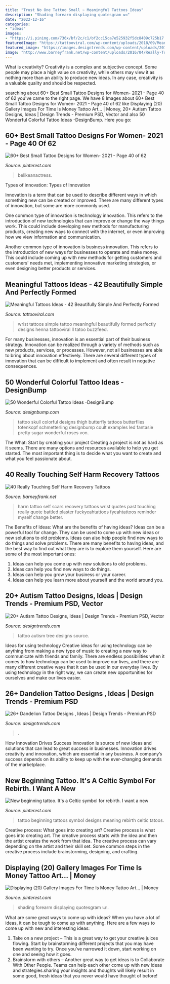 ```yaml
---
title: "Trust No One Tattoo Small ~ Meaningful Tattoos Ideas"
description: "Shading forearm displaying quotesgram นท"
date: "2022-12-16"
categories:
- "ideas"
images:
- "https://i.pinimg.com/736x/bf/2c/c1/bf2cc15ca7e525932f5dc8409c725b17.jpg"
featuredImage: "https://tattooviral.com/wp-content/uploads/2018/09/Meaningful-Tattoos-Ideas-42-Beautifully-Simple-And-Perfectly-Formed-Small-Wrist-Tattoos.jpg"
featured_image: "https://images.designtrends.com/wp-content/uploads/2016/03/28065656/Cute-Tattoo-Design-On-Hand.jpg"
image: "http://www.barneyfrank.net/wp-content/uploads/2016/04/Really-Touching-Self-harm-recovery-tattoo-ideas-65.jpg"
---
```



What is creativity?
Creativity is a complex and subjective concept. Some people may place a high value on creativity, while others may view it as nothing more than an ability to produce new ideas. In any case, creativity is a valuable quality and should be respected.

	

		
searching about 60+ Best Small Tattoo Designs for Women- 2021 - Page 40 of 62 you've came to the right page. We have 8 Images about 60+ Best Small Tattoo Designs for Women- 2021 - Page 40 of 62 like Displaying (20) Gallery Images For Time Is Money Tattoo Art... | Money, 20+ Autism Tattoo Designs, Ideas | Design Trends - Premium PSD, Vector and also 50 Wonderful Colorful Tattoo Ideas -DesignBump. Here you go:
		
    
## 60+ Best Small Tattoo Designs For Women- 2021 - Page 40 Of 62

<img loading=lazy src="https://i.pinimg.com/736x/bf/2c/c1/bf2cc15ca7e525932f5dc8409c725b17.jpg" onerror="this.onerror=null;this.src='https://tse1.mm.bing.net/th?id=OIP.a1nerOGWUPBec5TuRIABjAHaLJ&amp;pid=15.1';" alt="60+ Best Small Tattoo Designs for Women- 2021 - Page 40 of 62">

_Source: pinterest.com_

>belikeanactress. 

	

Types of innovation:
Types of Innovation

Innovation is a term that can be used to describe different ways in which something new can be created or improved. There are many different types of innovation, but some are more commonly used.

One common type of innovation is technology innovation. This refers to the introduction of new technologies that can improve or change the way things work. This could include developing new methods for manufacturing products, creating new ways to connect with the internet, or even improving how we view information and communication.

Another common type of innovation is business innovation. This refers to the introduction of new ways for businesses to operate and make money. This could include coming up with new methods for getting customers and customers' needs met, implementing innovative marketing strategies, or even designing better products or services.

    
## Meaningful Tattoos Ideas - 42 Beautifully Simple And Perfectly Formed

<img loading=lazy src="https://tattooviral.com/wp-content/uploads/2018/09/Meaningful-Tattoos-Ideas-42-Beautifully-Simple-And-Perfectly-Formed-Small-Wrist-Tattoos.jpg" onerror="this.onerror=null;this.src='https://tse3.mm.bing.net/th?id=OIP.ONkAp8ekM8h4N5kvE_R1cQHaLH&amp;pid=15.1';" alt="Meaningful Tattoos Ideas - 42 Beautifully Simple And Perfectly Formed">

_Source: tattooviral.com_

>wrist tattoos simple tattoo meaningful beautifully formed perfectly designs henna tattooviral ll tatoo buzzfeed. 

	

For many businesses, innovation is an essential part of their business strategy. Innovation can be realized through a variety of methods such as new products, services, or processes. However, not all businesses are able to bring about innovation effectively. There are several different types of innovation that can be difficult to implement and often result in negative consequences.

    
## 50 Wonderful Colorful Tattoo Ideas -DesignBump

<img loading=lazy src="https://cdn.designbump.com/wp-content/uploads/2015/12/Colorful-Skull-Tattoo.jpg" onerror="this.onerror=null;this.src='https://tse4.mm.bing.net/th?id=OIP.g_U_GkErZaXEq_Bpn6pJfAHaLH&amp;pid=15.1';" alt="50 Wonderful Colorful Tattoo Ideas -DesignBump">

_Source: designbump.com_

>tattoo skull colorful designs thigh butterfly tattoos butterflies totenkopf schmetterling designbump coult examples led fantasie pretty sugar wonderful roses von. 

	

The What: Start by creating your project
Creating a project is not as hard as it seems. There are many options and resources available to help you get started. The most important thing is to decide what you want to create and what you feel passionate about.

    
## 40 Really Touching Self Harm Recovery Tattoos

<img loading=lazy src="http://www.barneyfrank.net/wp-content/uploads/2016/04/Really-Touching-Self-harm-recovery-tattoo-ideas-65.jpg" onerror="this.onerror=null;this.src='https://tse4.mm.bing.net/th?id=OIP.l3JvebvJz9pm2NL9EX_0tgHaJ4&amp;pid=15.1';" alt="40 Really Touching Self Harm Recovery Tattoos">

_Source: barneyfrank.net_

>harm tattoo self scars recovery tattoos wrist quotes past touching really quote battled plaster fuckyeahtattoos fyeahtattoos reminder myself change better. 

	

The Benefits of Ideas: What are the benefits of having ideas?
Ideas can be a powerful tool for change. They can be used to come up with new ideas or new solutions to old problems. Ideas can also help people find new ways to do things and solve problems. There are many benefits to having ideas, and the best way to find out what they are is to explore them yourself. Here are some of the most important ones: 
1. Ideas can help you come up with new solutions to old problems.
2. Ideas can help you find new ways to do things.
3. Ideas can help you grow your business or your career.
4. Ideas can help you learn more about yourself and the world around you.

    
## 20+ Autism Tattoo Designs, Ideas | Design Trends - Premium PSD, Vector

<img loading=lazy src="https://images.designtrends.com/wp-content/uploads/2016/06/16122827/Autism-Tree-Tattoo-Design.jpg" onerror="this.onerror=null;this.src='https://tse4.mm.bing.net/th?id=OIP.YFzvH07zIAIbyC-oHYmymgHaHa&amp;pid=15.1';" alt="20+ Autism Tattoo Designs, Ideas | Design Trends - Premium PSD, Vector">

_Source: designtrends.com_

>tattoo autism tree designs source. 

	

Ideas for using technology
Creative ideas for using technology can be anything from making a new type of music to creating a new way to communicate with friends and family. There are endless possibilities when it comes to how technology can be used to improve our lives, and there are many different creative ways that it can be used in our everyday lives. By using technology in the right way, we can create new opportunities for ourselves and make our lives easier.

    
## 26+ Dandelion Tattoo Designs , Ideas | Design Trends - Premium PSD

<img loading=lazy src="https://images.designtrends.com/wp-content/uploads/2016/03/28065656/Cute-Tattoo-Design-On-Hand.jpg" onerror="this.onerror=null;this.src='https://tse4.mm.bing.net/th?id=OIP.b9XcoNz-WKsVbajAZZP0qwEsEs&amp;pid=15.1';" alt="26+ Dandelion Tattoo Designs , Ideas | Design Trends - Premium PSD">

_Source: designtrends.com_

>. 

	

How Innovation Drives Success
Innovation is source of new ideas and solutions that can lead to great success in businesses. Innovation drives creativity and innovation, which are essential in any business. A company’s success depends on its ability to keep up with the ever-changing demands of the marketplace.

    
## New Beginning Tattoo. It&#039;s A Celtic Symbol For Rebirth. I Want A New

<img loading=lazy src="https://i.pinimg.com/736x/62/99/aa/6299aa9c6e8c529c8fc190e615a92d76--hand-tattoo-tattoo-me.jpg" onerror="this.onerror=null;this.src='https://tse4.mm.bing.net/th?id=OIP.9MARr4yin4ju4G28dwE4NwHaJ3&amp;pid=15.1';" alt="New beginning tattoo. It&#039;s a Celtic symbol for rebirth. I want a new">

_Source: pinterest.com_

>tattoo beginning tattoos symbol designs meaning rebirth celtic tatoos. 

	

Creative process: What goes into creating art?
Creative process is what goes into creating art. The creative process starts with the idea and then the artist creates the work from that idea. The creative process can vary depending on the artist and their skill set. Some common steps in the creative process include brainstorming, designing, and crafting.

    
## Displaying (20) Gallery Images For Time Is Money Tattoo Art... | Money

<img loading=lazy src="https://i.pinimg.com/originals/8d/f5/dd/8df5dd80fcc8be55bd2f057f4185ead3.jpg" onerror="this.onerror=null;this.src='https://tse2.mm.bing.net/th?id=OIP.A43CRTXY4G3dk-0-iVdGdAAAAA&amp;pid=15.1';" alt="Displaying (20) Gallery Images For Time Is Money Tattoo Art... | Money">

_Source: pinterest.com_

>shading forearm displaying quotesgram นท. 

	

What are some great ways to come up with ideas?
When you have a lot of ideas, it can be tough to come up with anything. Here are a few ways to come up with new and interesting ideas: 
1. Take on a new project – This is a great way to get your creative juices flowing. Start by brainstorming different projects that you may have been wanting to try. Once you’ve narrowed it down, start working on one and seeing how it goes. 
2. Brainstorm with others – Another great way to get ideas is to Collaborate With Other People. Teams can help each other come up with new ideas and strategies.sharing your insights and thoughts will likely result in some good, fresh ideas that you never would have thought of before! 

